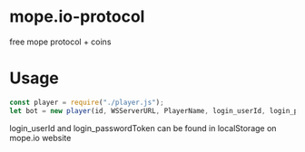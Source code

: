 # mope.io-protocol
free mope protocol + coins


# Usage

```javascript
const player = require("./player.js");
let bot = new player(id, WSServerURL, PlayerName, login_userId, login_passwordToken);
```

login_userId and login_passwordToken can be found in localStorage on mope.io website
